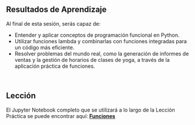 <!-- # Funciones -->

## Resultados de Aprendizaje

Al final de esta sesión, serás capaz de:

- Entender y aplicar conceptos de programación funcional en Python.
- Utilizar funciones lambda y combinarlas con funciones integradas para un código más eficiente.
- Resolver problemas del mundo real, como la generación de informes de ventas y la gestión de horarios de clases de yoga, a través de la aplicación práctica de funciones.

<br>

## Lección

El Jupyter Notebook completo que se utilizará a lo largo de la Lección Práctica se puede encontrar aquí: **[Funciones](https://github.com/ironhack-edu/data-consorci/blob/main/Sessions/06%20-%20Session%20VI%20Python%20Fundamentals/Functions_esp.ipynb)**